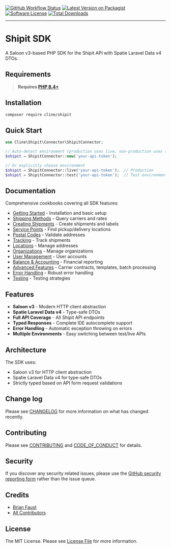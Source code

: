 [![GitHub Workflow Status][ico-tests]][link-tests]
[![Latest Version on Packagist][ico-version]][link-packagist]
[![Software License][ico-license]](LICENSE.md)
[![Total Downloads][ico-downloads]][link-downloads]

------

# Shipit SDK

A Saloon v3-based PHP SDK for the Shipit API with Spatie Laravel Data v4 DTOs.

## Requirements

> **Requires [PHP 8.4+](https://php.net/releases/)**

## Installation

```bash
composer require cline/shipit
```

## Quick Start

```php
use Cline\Shipit\Connector\ShipitConnector;

// Auto-detect environment (production uses live, non-production uses test)
$shipit = ShipitConnector::new('your-api-token');

// Or explicitly choose environment
$shipit = ShipitConnector::live('your-api-token');  // Production
$shipit = ShipitConnector::test('your-api-token');  // Test environment
```

## Documentation

Comprehensive cookbooks covering all SDK features:

- [Getting Started](cookbooks/01-getting-started.md) - Installation and basic setup
- [Shipping Methods](cookbooks/02-shipping-methods.md) - Query carriers and rates
- [Creating Shipments](cookbooks/03-creating-shipments.md) - Create shipments and labels
- [Service Points](cookbooks/04-service-points.md) - Find pickup/delivery locations
- [Postal Codes](cookbooks/05-postal-codes.md) - Validate addresses
- [Tracking](cookbooks/06-tracking.md) - Track shipments
- [Locations](cookbooks/07-locations.md) - Manage addresses
- [Organizations](cookbooks/08-organizations.md) - Manage organizations
- [User Management](cookbooks/09-user-management.md) - User accounts
- [Balance & Accounting](cookbooks/10-balance-accounting.md) - Financial reporting
- [Advanced Features](cookbooks/11-advanced-features.md) - Carrier contracts, templates, batch processing
- [Error Handling](cookbooks/12-error-handling.md) - Robust error handling
- [Testing](cookbooks/13-testing.md) - Testing strategies

## Features

- **Saloon v3** - Modern HTTP client abstraction
- **Spatie Laravel Data v4** - Type-safe DTOs
- **Full API Coverage** - All Shipit API endpoints
- **Typed Responses** - Complete IDE autocomplete support
- **Error Handling** - Automatic exception throwing on errors
- **Multiple Environments** - Easy switching between test/live APIs

## Architecture

The SDK uses:
- Saloon v3 for HTTP client abstraction
- Spatie Laravel Data v4 for type-safe DTOs
- Strictly typed based on API form request validations

## Change log

Please see [CHANGELOG](CHANGELOG.md) for more information on what has changed recently.

## Contributing

Please see [CONTRIBUTING](CONTRIBUTING.md) and [CODE_OF_CONDUCT](CODE_OF_CONDUCT.md) for details.

## Security

If you discover any security related issues, please use the [GitHub security reporting form][link-security] rather than the issue queue.

## Credits

- [Brian Faust][link-maintainer]
- [All Contributors][link-contributors]

## License

The MIT License. Please see [License File](LICENSE.md) for more information.

[ico-tests]: https://github.com/faustbrian/shipit/actions/workflows/quality-assurance.yaml/badge.svg
[ico-version]: https://img.shields.io/packagist/v/cline/shipit.svg
[ico-license]: https://img.shields.io/badge/License-MIT-green.svg
[ico-downloads]: https://img.shields.io/packagist/dt/cline/shipit.svg

[link-tests]: https://github.com/faustbrian/shipit/actions
[link-packagist]: https://packagist.org/packages/cline/shipit
[link-downloads]: https://packagist.org/packages/cline/shipit
[link-security]: https://github.com/faustbrian/shipit/security
[link-maintainer]: https://github.com/faustbrian
[link-contributors]: ../../contributors
